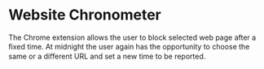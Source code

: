  # Website Chronometer

The Chrome extension allows the user to block selected web page after a ﬁxed time. At midnight the user again has the opportunity to choose the same or a diﬀerent URL and set a new time to be reported.
